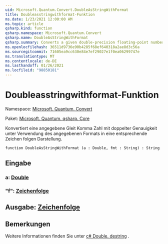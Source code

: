 ```yaml
---
uid: Microsoft.Quantum.Convert.DoubleAsStringWithFormat
title: Doubleasstringwithformat-Funktion
ms.date: 1/23/2021 12:00:00 AM
ms.topic: article
qsharp.kind: function
qsharp.namespace: Microsoft.Quantum.Convert
qsharp.name: DoubleAsStringWithFormat
qsharp.summary: Converts a given double-precision floating-point number to an equivalent string representation, using the given format.
ms.openlocfilehash: 36511d9736e90b4285f68ef640318a2ae8d3c56a
ms.sourcegitcommit: 71605ea9cc630e84e7ef29027e1f0ea06299747e
ms.translationtype: MT
ms.contentlocale: de-DE
ms.lasthandoff: 01/26/2021
ms.locfileid: "98850181"
---
```

# <a name="doubleasstringwithformat-function"></a>Doubleasstringwithformat-Funktion

Namespace: [Microsoft. Quantum. Convert](xref:Microsoft.Quantum.Convert)

Paket: [Microsoft. Quantum. qsharp. Core](https://nuget.org/packages/Microsoft.Quantum.QSharp.Core)


Konvertiert eine angegebene Gleit Komma Zahl mit doppelter Genauigkeit unter Verwendung des angegebenen Formats in eine entsprechende Zeichen folgen Darstellung.

```qsharp
function DoubleAsStringWithFormat (a : Double, fmt : String) : String
```


## <a name="input"></a>Eingabe

### <a name="a--double"></a>a: [Double](xref:microsoft.quantum.lang-ref.double)




### <a name="fmt--string"></a>"f": [Zeichenfolge](xref:microsoft.quantum.lang-ref.string)





## <a name="output--string"></a>Ausgabe: [Zeichenfolge](xref:microsoft.quantum.lang-ref.string)



## <a name="remarks"></a>Bemerkungen

Weitere Informationen finden Sie unter [c# Double. destring](https://docs.microsoft.com/dotnet/api/system.double.tostring?view=netframework-4.7.1#System_Double_ToString_System_String_) .